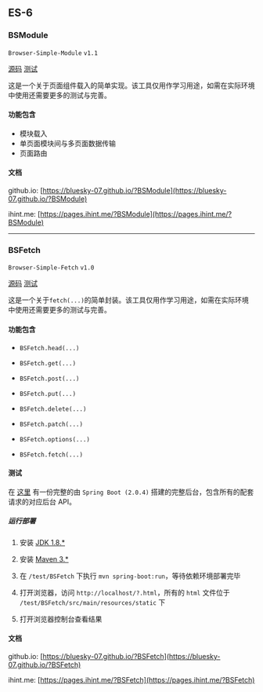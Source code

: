 ## ES-6

### BSModule

`Browser-Simple-Module`
`v1.1`

[源码](/modules/BSModule.js)
[测试](/test/BSModule)

这是一个关于页面组件载入的简单实现。该工具仅用作学习用途，如需在实际环境中使用还需要更多的测试与完善。

#### 功能包含

- 模块载入
- 单页面模块间与多页面数据传输
- 页面路由

#### 文档

github.io: [https://bluesky-07.github.io/?BSModule](https://bluesky-07.github.io/?BSModule)

ihint.me: [https://pages.ihint.me/?BSModule](https://pages.ihint.me/?BSModule)

----

### BSFetch

`Browser-Simple-Fetch`
`v1.0`

[源码](/modules/BSFetch.js)
[测试](/test/BSFetch)

这是一个关于`fetch(...)`的简单封装。该工具仅用作学习用途，如需在实际环境中使用还需要更多的测试与完善。

#### 功能包含

- `BSFetch.head(...)`

- `BSFetch.get(...)`

- `BSFetch.post(...)`

- `BSFetch.put(...)`

- `BSFetch.delete(...)`

- `BSFetch.patch(...)`

- `BSFetch.options(...)`

- `BSFetch.fetch(...)`

#### 测试

在 [这里](/test/BSFetch) 有一份完整的由 `Spring Boot (2.0.4)` 搭建的完整后台，包含所有的配套请求的对应后台 API。

##### 运行部署

1. 安装 [JDK 1.8.*](https://www.oracle.com/technetwork/java/javase/downloads/index.html)

2. 安装 [Maven 3.*](http://maven.apache.org/)

3. 在 `/test/BSFetch` 下执行 `mvn spring-boot:run`，等待依赖环境部署完毕

4. 打开浏览器，访问 `http://localhost/?.html`，所有的 `html` 文件位于 `/test/BSFetch/src/main/resources/static` 下

5. 打开浏览器控制台查看结果

#### 文档

github.io: [https://bluesky-07.github.io/?BSFetch](https://bluesky-07.github.io/?BSFetch)

ihint.me: [https://pages.ihint.me/?BSFetch](https://pages.ihint.me/?BSFetch)